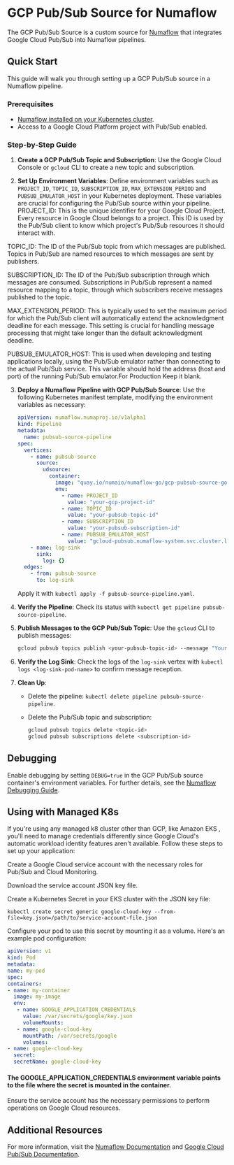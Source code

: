 
# GCP Pub/Sub Source for Numaflow

The GCP Pub/Sub Source is a custom source for [Numaflow](https://numaflow.numaproj.io/) that integrates Google Cloud Pub/Sub into Numaflow pipelines.

## Quick Start
This guide will walk you through setting up a GCP Pub/Sub source in a Numaflow pipeline.

### Prerequisites
- [Numaflow installed on your Kubernetes cluster](https://numaflow.numaproj.io/quick-start/).
- Access to a Google Cloud Platform project with Pub/Sub enabled.

### Step-by-Step Guide

1. **Create a GCP Pub/Sub Topic and Subscription**: Use the Google Cloud Console or `gcloud` CLI to create a new topic and subscription.

2. **Set Up Environment Variables**: Define environment variables such as `PROJECT_ID`, `TOPIC_ID`, `SUBSCRIPTION_ID`, `MAX_EXTENSION_PERIOD` and `PUBSUB_EMULATOR_HOST` in your Kubernetes deployment. These variables are crucial for configuring the Pub/Sub source within your pipeline.
   PROJECT_ID: This is the unique identifier for your Google Cloud Project. Every resource in Google Cloud belongs to a project. This ID is used by the Pub/Sub client to know which project's Pub/Sub resources it should interact with.

TOPIC_ID: The ID of the Pub/Sub topic from which messages are published. Topics in Pub/Sub are named resources to which messages are sent by publishers.

SUBSCRIPTION_ID: The ID of the Pub/Sub subscription through which messages are consumed. Subscriptions in Pub/Sub represent a named resource mapping to a topic, through which subscribers receive messages published to the topic.

MAX_EXTENSION_PERIOD: This is typically used to set the maximum period for which the Pub/Sub client will automatically extend the acknowledgment deadline for each message. This setting is crucial for handling message processing that might take longer than the default acknowledgment deadline.

PUBSUB_EMULATOR_HOST: This is used when developing and testing applications locally, using the Pub/Sub emulator rather than connecting to the actual Pub/Sub service. This variable should hold the address (host and port) of the running Pub/Sub emulator.For Production Keep it blank.

3. **Deploy a Numaflow Pipeline with GCP Pub/Sub Source**: Use the following Kubernetes manifest template, modifying the environment variables as necessary:

   ```yaml
   apiVersion: numaflow.numaproj.io/v1alpha1
   kind: Pipeline
   metadata:
     name: pubsub-source-pipeline
   spec:
     vertices:
       - name: pubsub-source
         source:
           udsource:
             container:
               image: "quay.io/numaio/numaflow-go/gcp-pubsub-source-go:latest"
               env:
                 - name: PROJECT_ID
                   value: "your-gcp-project-id"
                 - name: TOPIC_ID
                   value: "your-pubsub-topic-id"
                 - name: SUBSCRIPTION_ID
                   value: "your-pubsub-subscription-id"
                 - name: PUBSUB_EMULATOR_HOST
                   value: "gcloud-pubsub.numaflow-system.svc.cluster.local:8681"
       - name: log-sink
         sink:
           log: {}
     edges:
       - from: pubsub-source
         to: log-sink
   ```

   Apply it with `kubectl apply -f pubsub-source-pipeline.yaml`.

4. **Verify the Pipeline**: Check its status with `kubectl get pipeline pubsub-source-pipeline`.

5. **Publish Messages to the GCP Pub/Sub Topic**: Use the `gcloud` CLI to publish messages:

   ```bash
   gcloud pubsub topics publish <your-pubsub-topic-id> --message "Your message here"
   ```

6. **Verify the Log Sink**: Check the logs of the `log-sink` vertex with `kubectl logs <log-sink-pod-name>` to confirm message reception.

7. **Clean Up**:
    - Delete the pipeline: `kubectl delete pipeline pubsub-source-pipeline`.
    - Delete the Pub/Sub topic and subscription:

      ```bash
      gcloud pubsub topics delete <topic-id>
      gcloud pubsub subscriptions delete <subscription-id>
      ```

## Debugging

Enable debugging by setting `DEBUG=true` in the GCP Pub/Sub source container's environment variables. For further details, see the [Numaflow Debugging Guide](https://numaflow.numaproj.io/development/debugging/).

## Using with Managed K8s
If you're using any managed k8 cluster other than GCP, like Amazon EKS , you'll need to manage credentials differently since Google Cloud's automatic workload identity features aren't available. Follow these steps to set up your application:

Create a Google Cloud service account with the necessary roles for Pub/Sub and Cloud Monitoring.

Download the service account JSON key file.

Create a Kubernetes Secret in your EKS cluster with the JSON key file:


``kubectl create secret generic google-cloud-key --from-file=key.json=/path/to/service-account-file.json``

Configure your pod to use this secret by mounting it as a volume. Here's an example pod configuration:

```yaml
apiVersion: v1
kind: Pod
metadata:
name: my-pod
spec:
containers:
- name: my-container
  image: my-image
  env:
   - name: GOOGLE_APPLICATION_CREDENTIALS
     value: /var/secrets/google/key.json
     volumeMounts:
   - name: google-cloud-key
     mountPath: /var/secrets/google
     volumes:
- name: google-cloud-key
  secret:
  secretName: google-cloud-key
```

#### The GOOGLE_APPLICATION_CREDENTIALS environment variable points to the file where the secret is mounted in the container.


Ensure the service account has the necessary permissions to perform operations on Google Cloud resources.


## Additional Resources

For more information, visit the [Numaflow Documentation](https://numaflow.numaproj.io/) and [Google Cloud Pub/Sub Documentation](https://cloud.google.com/pubsub/docs).